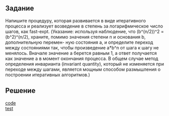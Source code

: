 ## Задание
Напишите процедуру, которая развивается в виде итеративного процесса и реализует возведение в степень за логарифмическое число шагов, как fast-expt. (Указание: используя наблюдение, что (b^(n/2))^2 = (b^2)^(n/2), храните, помимо значения степени n и основания b, дополнительную перемен- ную состояния a, и определите переход между состояниями так, чтобы произведение a*b^n от шага к шагу не менялось. Вначале значение a берется равным 1, а ответ получается как значение a в момент окончания процесса. В общем случае метод определения инварианта (invariant quantity), который не изменяется при переходе между шагами, является мощным способом размышления о построении итеративных алгоритмов.)

## Решение
[code](../../src/chapter01/solution_16.rkt)  
[test](../../test/chapter01/test_16.rkt)
